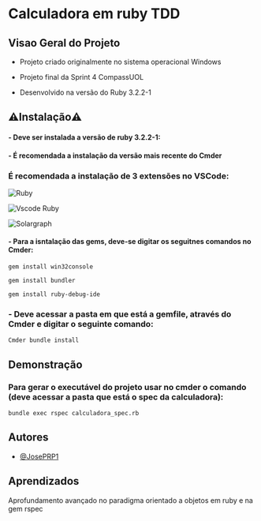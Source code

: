 # Calculadora em ruby TDD
## Visao Geral do Projeto
 - Projeto criado originalmente no sistema operacional 
 Windows

 - Projeto final da Sprint 4 CompassUOL

 - Desenvolvido na versão do Ruby 3.2.2-1

## ⚠️Instalação⚠️

#### - Deve ser instalada a versão de ruby 3.2.2-1:
    

#### - É recomendada a instalação da versão mais recente do Cmder

### É recomendada a instalação de 3 extensões no VSCode:   

![Ruby](https://github.com/JosePRP1/img/blob/main/imagens%20guit/Screenshot_2.png?raw=true)

![Vscode Ruby](https://github.com/JosePRP1/img/blob/main/imagens%20guit/Screenshot_3.png?raw=true)

![Solargraph](https://github.com/JosePRP1/img/blob/main/imagens%20guit/Screenshot_1.png?raw=true)


#### - Para a isntalação das gems, deve-se digitar os seguitnes comandos no Cmder:
    gem install win32console

    gem install bundler

    gem install ruby-debug-ide
### - Deve acessar a pasta em que está a gemfile, através do Cmder e digitar o seguinte comando:
    Cmder bundle install

## Demonstração
### Para gerar o executável do projeto usar no cmder o comando (deve acessar a pasta que está o spec da calculadora):
    bundle exec rspec calculadora_spec.rb


## Autores

- [@JosePRP1](https://www.github.com/josePRP1)


## Aprendizados

Aprofundamento avançado no paradigma orientado a objetos em ruby e na gem rspec
